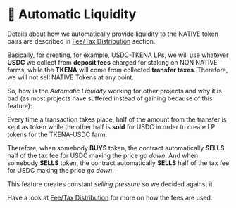 # 🏧 Automatic Liquidity

Details about how we automatically provide liquidity to the NATIVE token pairs are described in [Fee/Tax Distribution](deposit-fee-redistribution.md) section. 

Basically, for creating, for example, USDC-TKENA LPs, we will use whatever **USDC** we collect from **deposit fees** charged for staking on NON NATIVE farms, while the **TKENA** will come from collected **transfer taxes**. Therefore, we will not sell NATIVE Tokens at any point.

So, how is the _Automatic Liquidity_ working for other projects and why it is bad \(as most projects have suffered instead of gaining because of this feature\):

Every time a transaction takes place, half of the amount from the transfer is kept as token while the other half is **sold** for USDC in order to create LP tokens for the TKENA-USDC farm.

Therefore, when somebody **BUYS** token, the contract automatically **SELLS** half of the tax fee for USDC making the price _go down_. And when somebody **SELLS** token, the contract automatically **SELLS** half of the tax fee for USDC making the price _go down_.

This feature creates constant _selling pressure_ so we decided against it.

Have a look at [Fee/Tax Distribution](deposit-fee-redistribution.md) for more on how the fees are used.

